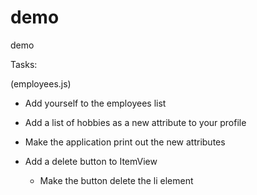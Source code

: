 demo
====

demo

Tasks:

(employees.js)
- Add yourself to the employees list 
- Add a list of hobbies as a new attribute to your profile 

- Make the application print out the new attributes
- Add a delete button to ItemView
  - Make the button delete the li element 
